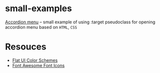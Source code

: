 # small-examples

[Accordion menu](https://artemeesenin.github.io/small-examples/accordion-menu/) – small example of using :target pseudoclass for opening accordion menu based on `HTML`, `CSS` 

# Resouces

* [Flat UI Color Schemes](https://flatuicolors.com/)
* [Font Awesome Font Icons](https://fontawesome.com)
